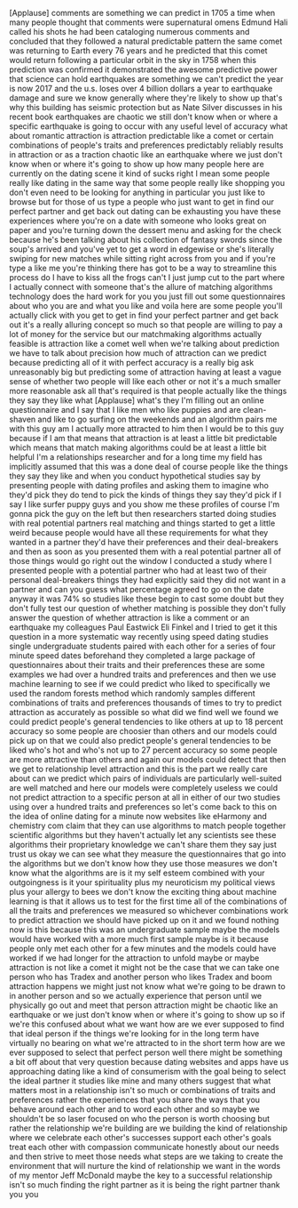 
[Applause]
comments are something we can predict in
1705 a time when many people thought
that comments were supernatural omens
Edmund Hali called his shots he had been
cataloging numerous comments and
concluded that they followed a natural
predictable pattern the same comet was
returning to Earth every 76 years and he
predicted that this comet would return
following a particular orbit in the sky
in 1758 when this prediction was
confirmed it demonstrated the awesome
predictive power that science can hold
earthquakes are something we can&#39;t
predict the year is now 2017 and the
u.s. loses over 4 billion dollars a year
to earthquake damage and sure we know
generally where they&#39;re likely to show
up that&#39;s why this building has seismic
protection
but as Nate Silver discusses in his
recent book earthquakes are chaotic we
still don&#39;t know when or where a
specific earthquake is going to occur
with any useful level of accuracy
what about romantic attraction is
attraction predictable like a comet or
certain combinations of people&#39;s traits
and preferences predictably reliably
results in attraction or as a traction
chaotic like an earthquake where we just
don&#39;t know when or where it&#39;s going to
show up how many people here are
currently on the dating scene it kind of
sucks right
I mean some people really like dating in
the same way that some people really
like shopping you don&#39;t even need to be
looking for anything in particular you
just like to browse but for those of us
type a people who just want to get in
find our perfect partner and get back
out dating can be exhausting you have
these experiences where you&#39;re on a date
with someone who looks great on paper
and you&#39;re turning down the dessert menu
and asking for the check because he&#39;s
been talking about his collection of
fantasy swords
since the soup&#39;s arrived and you&#39;ve yet
to get a word in edgewise or she&#39;s
literally swiping for new matches while
sitting right across from you and if
you&#39;re type a like me you&#39;re thinking
there has got to be a way to streamline
this process do I have to kiss all the
frogs can&#39;t I just jump cut to the part
where I actually connect with someone
that&#39;s the allure of matching algorithms
technology does the hard work for you
you just fill out some questionnaires
about who you are and what you like and
voila
here are some people you&#39;ll actually
click with you get to get in find your
perfect partner and get back out it&#39;s a
really alluring concept so much so that
people are willing to pay a lot of money
for the service but our matchmaking
algorithms actually feasible is
attraction like a comet well when we&#39;re
talking about prediction we have to talk
about precision how much of attraction
can we predict because predicting all of
it with perfect accuracy is a really big
ask unreasonably big but predicting some
of attraction having at least a vague
sense of whether two people will like
each other or not it&#39;s a much smaller
more reasonable ask all that&#39;s required
is that people actually like the things
they say they like
what
[Applause]
what&#39;s they I&#39;m filling out an online
questionnaire and I say that I like men
who like puppies and are clean-shaven
and like to go surfing on the weekends
and an algorithm pairs me with this guy
am I actually more attracted to him then
I would be to this guy because if I am
that means that attraction is at least a
little bit predictable which means that
match making algorithms could be at
least a little bit helpful I&#39;m a
relationships researcher and for a long
time my field has implicitly assumed
that this was a done deal
of course people like the things they
say they like and when you conduct
hypothetical studies say by presenting
people with dating profiles and asking
them to imagine who they&#39;d pick they do
tend to pick the kinds of things they
say they&#39;d pick if I say I like surfer
puppy guys and you show me these
profiles of course I&#39;m gonna pick the
guy on the left
but then researchers started doing
studies with real potential partners
real matching and things started to get
a little weird because people would have
all these requirements for what they
wanted in a partner they&#39;d have their
preferences and their deal-breakers and
then as soon as you presented them with
a real potential partner all of those
things would go right out the window I
conducted a study where I presented
people with a potential partner who had
at least two of their personal
deal-breakers things they had explicitly
said they did not want in a partner and
can you guess what percentage agreed to
go on the date anyway it was 74%
so studies like these begin to cast some
doubt but they don&#39;t fully test our
question of whether matching is possible
they don&#39;t fully answer the question of
whether attraction is like a comment or
an earthquake my colleagues Paul
Eastwick Eli Finkel and I tried to get
it this question in a more systematic
way recently using speed dating studies
single undergraduate students paired
with each other for a series of four
minute speed dates beforehand they
completed a large package of
questionnaires about their traits and
their preferences these are some
examples we had over a hundred traits
and preferences and then we use machine
learning to see if we could predict who
liked to specifically we used the random
forests method which randomly samples
different combinations of traits and
preferences thousands of times to try to
predict attraction as accurately as
possible so what did we find
well we found we could predict people&#39;s
general tendencies to like others at up
to 18 percent accuracy
so some people are choosier than others
and our models could pick up on that we
could also predict people&#39;s general
tendencies to be liked who&#39;s hot and
who&#39;s not up to 27 percent accuracy so
some people are more attractive than
others and again our models could detect
that then we get to relationship level
attraction and this is the part we
really care about can we predict which
pairs of individuals are particularly
well-suited are well matched and here
our models were completely useless
we could not predict attraction to a
specific person at all in either of our
two studies using over a hundred traits
and preferences so let&#39;s come back to
this on the idea of online dating for a
minute now websites like eHarmony and
chemistry com claim that they can use
algorithms to match people together
scientific algorithms but they haven&#39;t
actually let any scientists see these
algorithms their proprietary knowledge
we can&#39;t share them they say just trust
us okay we can see what they measure the
questionnaires that go into the
algorithms but we don&#39;t know how they
use those measures we don&#39;t know what
the algorithms are is it my self esteem
combined with your outgoingness is it
your spirituality plus my neuroticism
my political views plus your allergy to
bees we don&#39;t know the exciting thing
about machine learning is that it allows
us to test for the first time all of the
combinations of all the traits and
preferences we measured so whichever
combinations work to predict attraction
we should have picked up on it and we
found nothing now is this because this
was an undergraduate sample maybe the
models would have worked with a more
much first sample maybe is it because
people only met each other for a few
minutes and the models could have worked
if we had longer for the attraction to
unfold maybe or maybe attraction is not
like a comet it might not be the case
that we can take one person who has
Tradex and another person who likes
Tradex and boom attraction happens we
might just not know what we&#39;re going to
be drawn to in another person and so we
actually experience that person until we
physically go out and meet that person
attraction might be chaotic like an
earthquake or we just don&#39;t know when or
where it&#39;s going to show up so if we&#39;re
this confused about what we want how are
we ever supposed to find that ideal
person if the things we&#39;re looking for
in the long term have virtually no
bearing on what we&#39;re attracted to in
the short term how are we ever supposed
to select that perfect person well there
might be something a bit off about that
very question because dating websites
and apps have us approaching dating like
a kind of consumerism with the goal
being to select the ideal partner it
studies like mine and many others
suggest that what matters most in a
relationship isn&#39;t so much or
combinations of traits and preferences
rather the experiences that you share
the ways that you behave around each
other and to word each other and so
maybe we shouldn&#39;t be so laser focused
on who the person is worth choosing but
rather the relationship we&#39;re building
are we building the kind of relationship
where we celebrate each other&#39;s
successes support each other&#39;s goals
treat each other with compassion
communicate honestly about our needs and
then strive to meet those needs what
steps are we taking to create the
environment that will nurture the kind
of relationship we want in the words of
my mentor Jeff McDonald maybe the key to
a successful relationship isn&#39;t so much
finding the right partner as it is being
the right partner thank you
you
